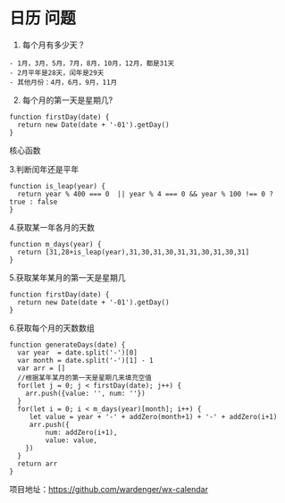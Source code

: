 # 日历 问题

1. 每个月有多少天？
```
- 1月，3月，5月，7月，8月，10月，12月，都是31天
- 2月平年是28天，闰年是29天
- 其他月份：4月，6月，9月，11月
```
2. 每个月的第一天是星期几?
```
function firstDay(date) {
  return new Date(date + '-01').getDay()
}
```
核心函数

3.判断闰年还是平年
```
function is_leap(year) {
  return year % 400 === 0  || year % 4 === 0 && year % 100 !== 0 ? true : false
}
```

4.获取某一年各月的天数
```
function m_days(year) {
  return [31,28+is_leap(year),31,30,31,30,31,31,30,31,30,31]
}
```
5.获取某年某月的第一天是星期几
```
function firstDay(date) {
  return new Date(date + '-01').getDay()
}
```
6.获取每个月的天数数组
```
function generateDays(date) {
  var year  = date.split('-')[0]
  var month = date.split('-')[1] - 1
  var arr = []
  //根据某年某月的第一天是星期几来填充空值
  for(let j = 0; j < firstDay(date); j++) {
    arr.push({value: '', num: ''})
  }
  for(let i = 0; i < m_days(year)[month]; i++) {
     let value = year + '-' + addZero(month+1) + '-' + addZero(i+1)
     arr.push({
         num: addZero(i+1),
         value: value,
    })
  }
  return arr
}
```

项目地址：https://github.com/wardenger/wx-calendar 
